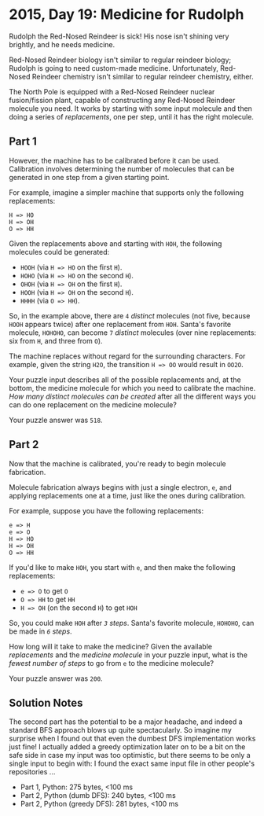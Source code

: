 # 2015, Day 19: Medicine for Rudolph

Rudolph the Red-Nosed Reindeer is sick! His nose isn't shining very brightly, and he needs medicine.

Red-Nosed Reindeer biology isn't similar to regular reindeer biology; Rudolph is going to need custom-made medicine. Unfortunately, Red-Nosed Reindeer chemistry isn't similar to regular reindeer chemistry, either.

The North Pole is equipped with a Red-Nosed Reindeer nuclear fusion/fission plant, capable of constructing any Red-Nosed Reindeer molecule you need. It works by starting with some input molecule and then doing a series of _replacements_, one per step, until it has the right molecule.

## Part 1

However, the machine has to be calibrated before it can be used. Calibration involves determining the number of molecules that can be generated in one step from a given starting point.

For example, imagine a simpler machine that supports only the following replacements:

    H => HO
    H => OH
    O => HH
    

Given the replacements above and starting with `HOH`, the following molecules could be generated:

*   `HOOH` (via `H => HO` on the first `H`).
*   `HOHO` (via `H => HO` on the second `H`).
*   `OHOH` (via `H => OH` on the first `H`).
*   `HOOH` (via `H => OH` on the second `H`).
*   `HHHH` (via `O => HH`).

So, in the example above, there are `4` _distinct_ molecules (not five, because `HOOH` appears twice) after one replacement from `HOH`. Santa's favorite molecule, `HOHOHO`, can become `7` _distinct_ molecules (over nine replacements: six from `H`, and three from `O`).

The machine replaces without regard for the surrounding characters. For example, given the string `H2O`, the transition `H => OO` would result in `OO2O`.

Your puzzle input describes all of the possible replacements and, at the bottom, the medicine molecule for which you need to calibrate the machine. _How many distinct molecules can be created_ after all the different ways you can do one replacement on the medicine molecule?

Your puzzle answer was `518`.

## Part 2

Now that the machine is calibrated, you're ready to begin molecule fabrication.

Molecule fabrication always begins with just a single electron, `e`, and applying replacements one at a time, just like the ones during calibration.

For example, suppose you have the following replacements:

    e => H
    e => O
    H => HO
    H => OH
    O => HH
    

If you'd like to make `HOH`, you start with `e`, and then make the following replacements:

*   `e => O` to get `O`
*   `O => HH` to get `HH`
*   `H => OH` (on the second `H`) to get `HOH`

So, you could make `HOH` after _`3` steps_. Santa's favorite molecule, `HOHOHO`, can be made in _`6` steps_.

How long will it take to make the medicine? Given the available _replacements_ and the _medicine molecule_ in your puzzle input, what is the _fewest number of steps_ to go from `e` to the medicine molecule?

Your puzzle answer was `200`.


## Solution Notes

The second part has the potential to be a major headache, and indeed a standard BFS approach blows up quite spectacularly. So imagine my surprise when I found out that even the dumbest DFS implementation works just fine! I actually added a greedy optimization later on to be a bit on the safe side in case my input was too optimistic, but there seems to be only a single input to begin with: I found the exact same input file in other people's repositories ...

* Part 1, Python: 275 bytes, <100 ms
* Part 2, Python (dumb DFS): 240 bytes, <100 ms
* Part 2, Python (greedy DFS): 281 bytes, <100 ms
